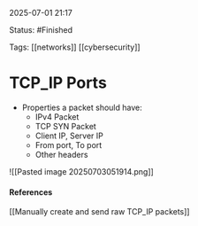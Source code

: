 
2025-07-01 21:17

Status: #Finished 

Tags: [[networks]] [[cybersecurity]]

# TCP_IP Ports

- Properties a packet should have:
	- IPv4 Packet
	- TCP SYN Packet
	- Client IP, Server IP
	- From port, To port
	- Other headers

 ![[Pasted image 20250703051914.png]]
#### References
[[Manually create and send raw TCP_IP packets]]